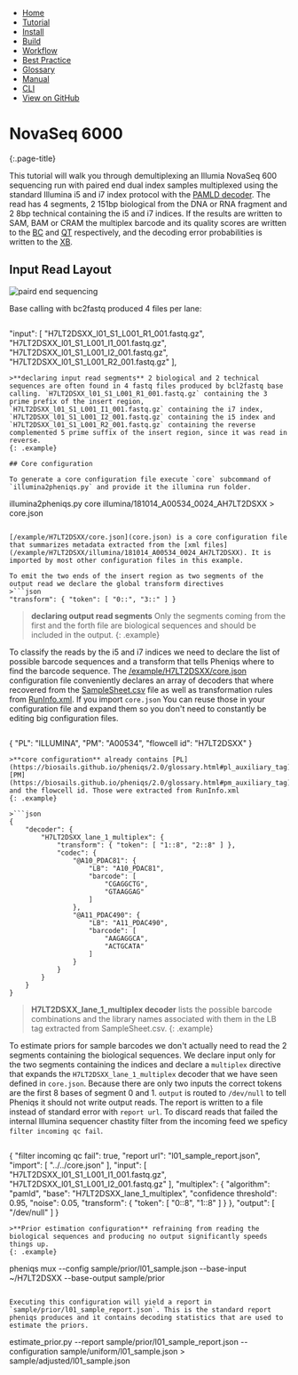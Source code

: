 <!--
    Pheniqs : PHilology ENcoder wIth Quality Statistics
    Copyright (C) 2018  Lior Galanti
    NYU Center for Genetics and System Biology

    Author: Lior Galanti <lior.galanti@nyu.edu>

    This program is free software: you can redistribute it and/or modify
    it under the terms of the GNU Affero General Public License as
    published by the Free Software Foundation, either version 3 of the
    License, or (at your option) any later version.

    This program is distributed in the hope that it will be useful,
    but WITHOUT ANY WARRANTY; without even the implied warranty of
    MERCHANTABILITY or FITNESS FOR A PARTICULAR PURPOSE.  See the
    GNU Affero General Public License for more details.

    You should have received a copy of the GNU Affero General Public License
    along with this program.  If not, see <http://www.gnu.org/licenses/>.
-->

<section id="navigation">
    <ul>
        <li><a                  href="/pheniqs/2.0/">Home</a></li>
        <li><a                  href="/pheniqs/2.0/tutorial.html">Tutorial</a></li>
        <li><a                  href="/pheniqs/2.0/install.html">Install</a></li>
        <li><a                  href="/pheniqs/2.0/build.html">Build</a></li>
        <li><a class="active"   href="/pheniqs/2.0/workflow.html">Workflow</a></li>
        <li><a                  href="/pheniqs/2.0/best_practices.html">Best Practice</a></li>
        <li><a                  href="/pheniqs/2.0/glossary.html">Glossary</a></li>
        <li><a                  href="/pheniqs/2.0/manual.html">Manual</a></li>
        <li><a                  href="/pheniqs/2.0/cli.html">CLI</a></li>
        <li><a class="github"   href="http://github.com/biosails/pheniqs">View on GitHub</a></li>
    </ul>
    <div class="clear" />
</section>

# NovaSeq 6000
{:.page-title}

This tutorial will walk you through demultiplexing an Illumia NovaSeq 600 sequencing run with paired end dual index samples multiplexed using the standard Illumina i5 and i7 index protocol with the [PAMLD decoder](glossary.html#phred_adjusted_maximum_likelihood_decoding). The read has 4 segments, 2 151bp biological from the DNA or RNA fragment and 2 8bp technical containing the i5 and i7 indices. If the results are written to SAM, BAM or CRAM the multiplex barcode and its quality scores are written to the [BC](glossary.html#bc_auxiliary_tag) and [QT](glossary.html#qt_auxiliary_tag) respectively, and the decoding error probabilities is written to the [XB](glossary.html#xb_auxiliary_tag).

## Input Read Layout

![paird end sequencing](/pheniqs/assets/img/paired_end_sequencing.png)

Base calling with bc2fastq produced 4 files per lane:

>```json
"input": [
  "H7LT2DSXX_l01_S1_L001_R1_001.fastq.gz",
  "H7LT2DSXX_l01_S1_L001_I1_001.fastq.gz",
  "H7LT2DSXX_l01_S1_L001_I2_001.fastq.gz",
  "H7LT2DSXX_l01_S1_L001_R2_001.fastq.gz"
],
```
>**declaring input read segments** 2 biological and 2 technical sequences are often found in 4 fastq files produced by bcl2fastq base calling. `H7LT2DSXX_l01_S1_L001_R1_001.fastq.gz` containing the 3 prime prefix of the insert region, `H7LT2DSXX_l01_S1_L001_I1_001.fastq.gz` containing the i7 index, `H7LT2DSXX_l01_S1_L001_I2_001.fastq.gz` containing the i5 index and `H7LT2DSXX_l01_S1_L001_R2_001.fastq.gz` containing the reverse complemented 5 prime suffix of the insert region, since it was read in reverse.
{: .example}

## Core configuration

To generate a core configuration file execute `core` subcommand of `illumina2pheniqs.py` and provide it the illumina run folder.

```
illumina2pheniqs.py core illumina/181014_A00534_0024_AH7LT2DSXX > core.json
```

[/example/H7LT2DSXX/core.json](core.json) is a core configuration file that summarizes metadata extracted from the [xml files](/example/H7LT2DSXX/illumina/181014_A00534_0024_AH7LT2DSXX). It is imported by most other configuration files in this example.

To emit the two ends of the insert region as two segments of the output read we declare the global transform directives
>```json
"transform": { "token": [ "0::", "3::" ] }
```
>**declaring output read segments** Only the segments coming from the first and the forth file are biological sequences and should be included in the output.
{: .example}

To classify the reads by the i5 and i7 indices we need to declare the list of possible barcode sequences and a transform that tells Pheniqs where to find the barcode sequence. The [/example/H7LT2DSXX/core.json](core.json) configuration file conveniently declares an array of decoders that where recovered from the [SampleSheet.csv](/example/H7LT2DSXX/illumina/181014_A00534_0024_AH7LT2DSXX/SampleSheet.csv) file as well as transformation rules from [RunInfo.xml](/example/H7LT2DSXX/illumina/181014_A00534_0024_AH7LT2DSXX/RunInfo.xml). If you import `core.json` You can reuse those in your configuration file and expand them so you don't need to constantly be editing big configuration files.

>```json
{
    "PL": "ILLUMINA",
    "PM": "A00534",
    "flowcell id": "H7LT2DSXX"
}
```
>**core configuration** already contains [PL](https://biosails.github.io/pheniqs/2.0/glossary.html#pl_auxiliary_tag)
[PM](https://biosails.github.io/pheniqs/2.0/glossary.html#pm_auxiliary_tag)
and the flowcell id. Those were extracted from RunInfo.xml
{: .example}

>```json
{
    "decoder": {
        "H7LT2DSXX_lane_1_multiplex": {
            "transform": { "token": [ "1::8", "2::8" ] },
            "codec": {
                "@A10_PDAC81": {
                    "LB": "A10_PDAC81",
                    "barcode": [
                        "CGAGGCTG",
                        "GTAAGGAG"
                    ]
                },
                "@A11_PDAC490": {
                    "LB": "A11_PDAC490",
                    "barcode": [
                        "AAGAGGCA",
                        "ACTGCATA"
                    ]
                }
            }
        }
    }
}
```
>**H7LT2DSXX_lane_1_multiplex decoder** lists the possible barcode combinations and the library names associated with them in the LB tag extracted from SampleSheet.csv.
{: .example}

To estimate priors for sample barcodes we don't actually need to read the 2 segments containing the biological sequences. We declare input only for the two segments containing the indices and declare a `multiplex` directive that expands the `H7LT2DSXX_lane_1_multiplex` decoder that we have seen defined in `core.json`. Because there are only two inputs the correct tokens are the first 8 bases of segment 0 and 1. `output` is routed to `/dev/null` to tell Pheniqs it should not write output reads. The report is written to a file instead of standard error with `report url`. To discard reads that failed the internal Illumina sequencer chastity filter from the incoming feed we speficy `filter incoming qc fail`.

>```json
{
    "filter incoming qc fail": true,
    "report url": "l01_sample_report.json",
    "import": [
        "../../core.json"
    ],
    "input": [
        "H7LT2DSXX_l01_S1_L001_I1_001.fastq.gz",
        "H7LT2DSXX_l01_S1_L001_I2_001.fastq.gz"
    ],
    "multiplex": {
        "algorithm": "pamld",
        "base": "H7LT2DSXX_lane_1_multiplex",
        "confidence threshold": 0.95,
        "noise": 0.05,
        "transform": {
            "token": [
                "0::8",
                "1::8"
            ]
        }
    },
    "output": [
        "/dev/null"
    ]
}
```
>**Prior estimation configuration** refraining from reading the biological sequences and producing no output significantly speeds things up.
{: .example}

```
pheniqs mux --config sample/prior/l01_sample.json --base-input ~/H7LT2DSXX --base-output sample/prior
```

Executing this configuration will yield a report in `sample/prior/l01_sample_report.json`. This is the standard report pheniqs produces and it contains decoding statistics that are used to estimate the priors.

```
estimate_prior.py --report sample/prior/l01_sample_report.json --configuration sample/uniform/l01_sample.json > sample/adjusted/l01_sample.json
```
